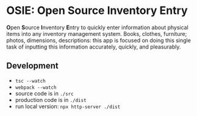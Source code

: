 # OSIE: Open Source Inventory Entry

**O**pen **S**ource **I**nventory **E**ntry to quickly enter information about physical items into any inventory management system. Books, clothes, furniture; photos,  dimensions,  descriptions: this app is focused on doing this single task of inputting this information accurately, quickly, and pleasurably.

## Development

* `tsc --watch`
* `webpack --watch`
* source code is in `./src`
* production code is in `./dist`
* run local version: `npx http-server ./dist`

